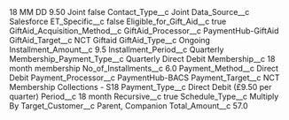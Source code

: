 <?xml version="1.0" encoding="UTF-8"?>
<CustomMetadata xmlns="http://soap.sforce.com/2006/04/metadata" xmlns:xsi="http://www.w3.org/2001/XMLSchema-instance" xmlns:xsd="http://www.w3.org/2001/XMLSchema">
    <label>18 MM DD 9.50 Joint</label>
    <protected>false</protected>
    <values>
        <field>Contact_Type__c</field>
        <value xsi:type="xsd:string">Joint</value>
    </values>
    <values>
        <field>Data_Source__c</field>
        <value xsi:type="xsd:string">Salesforce</value>
    </values>
    <values>
        <field>ET_Specific__c</field>
        <value xsi:type="xsd:boolean">false</value>
    </values>
    <values>
        <field>Eligible_for_Gift_Aid__c</field>
        <value xsi:type="xsd:boolean">true</value>
    </values>
    <values>
        <field>GiftAid_Acquisition_Method__c</field>
        <value xsi:nil="true"/>
    </values>
    <values>
        <field>GiftAid_Processor__c</field>
        <value xsi:type="xsd:string">PaymentHub-GiftAid</value>
    </values>
    <values>
        <field>GiftAid_Target__c</field>
        <value xsi:type="xsd:string">NCT Giftaid</value>
    </values>
    <values>
        <field>GiftAid_Type__c</field>
        <value xsi:type="xsd:string">Ongoing</value>
    </values>
    <values>
        <field>Installment_Amount__c</field>
        <value xsi:type="xsd:double">9.5</value>
    </values>
    <values>
        <field>Installment_Period__c</field>
        <value xsi:type="xsd:string">Quarterly</value>
    </values>
    <values>
        <field>Membership_Payment_Type__c</field>
        <value xsi:type="xsd:string">Quarterly Direct Debit</value>
    </values>
    <values>
        <field>Membership__c</field>
        <value xsi:type="xsd:string">18 month membership</value>
    </values>
    <values>
        <field>No_of_Installments__c</field>
        <value xsi:type="xsd:double">6.0</value>
    </values>
    <values>
        <field>Payment_Method__c</field>
        <value xsi:type="xsd:string">Direct Debit</value>
    </values>
    <values>
        <field>Payment_Processor__c</field>
        <value xsi:type="xsd:string">PaymentHub-BACS</value>
    </values>
    <values>
        <field>Payment_Target__c</field>
        <value xsi:type="xsd:string">NCT Membership Collections - S18</value>
    </values>
    <values>
        <field>Payment_Type__c</field>
        <value xsi:type="xsd:string">Direct Debit (£9.50 per quarter)</value>
    </values>
    <values>
        <field>Period__c</field>
        <value xsi:type="xsd:string">18 month</value>
    </values>
    <values>
        <field>Recursive__c</field>
        <value xsi:type="xsd:boolean">true</value>
    </values>
    <values>
        <field>Schedule_Type__c</field>
        <value xsi:type="xsd:string">Multiply By</value>
    </values>
    <values>
        <field>Target_Customer__c</field>
        <value xsi:type="xsd:string">Parent, Companion</value>
    </values>
    <values>
        <field>Total_Amount__c</field>
        <value xsi:type="xsd:double">57.0</value>
    </values>
</CustomMetadata>
